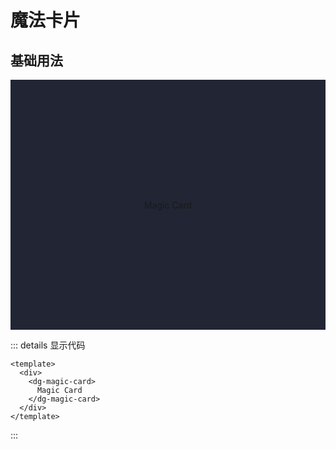 # 魔法卡片

## 基础用法

<div class="example">
  <div style="height: 400px;background:#212534;display:flex;justify-content: center;align-items:center">
    <dg-magic-card>
      Magic Card
    </dg-magic-card>
  </div>
</div>

::: details 显示代码

```vue
<template>
  <div>
    <dg-magic-card>
      Magic Card
    </dg-magic-card>
  </div>
</template>
```

:::


